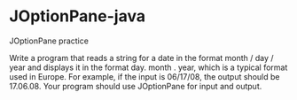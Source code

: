 # JOptionPane-java

JOptionPane practice

  Write a program that reads a string for a date in the format month / day / year and displays it in the format day. month . year, which is a typical format used in Europe. For example, if the input is 06/17/08, the output should be 17.06.08. Your program should use JOptionPane for input and output.
